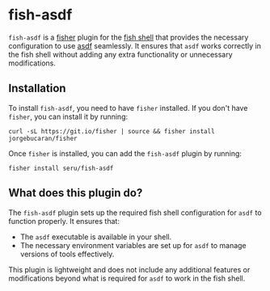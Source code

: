 # fish-asdf

`fish-asdf` is a [fisher](https://github.com/jorgebucaran/fisher) plugin for the [fish shell](https://fishshell.com/) that provides the necessary configuration to use [asdf](https://asdf-vm.com/) seamlessly. It ensures that `asdf` works correctly in the fish shell without adding any extra functionality or unnecessary modifications.

## Installation

To install `fish-asdf`, you need to have `fisher` installed. If you don't have `fisher`, you can install it by running:

```fish
curl -sL https://git.io/fisher | source && fisher install jorgebucaran/fisher
```

Once `fisher` is installed, you can add the `fish-asdf` plugin by running:

```fish
fisher install seru/fish-asdf
```

## What does this plugin do?

The `fish-asdf` plugin sets up the required fish shell configuration for `asdf` to function properly. It ensures that:

- The `asdf` executable is available in your shell.
- The necessary environment variables are set up for `asdf` to manage versions of tools effectively.

This plugin is lightweight and does not include any additional features or modifications beyond what is required for `asdf` to work in the fish shell.